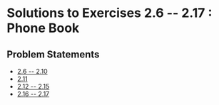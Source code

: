 # Solutions to Exercises 2.6 -- 2.17 : Phone Book


## Problem Statements

- [2.6 -- 2.10](https://fullstackopen.com/en/part2/forms#exercises-2-6-2-10)
- [2.11](https://fullstackopen.com/en/part2/getting_data_from_server#exercise-2-11)
- [2.12 -- 2.15](https://fullstackopen.com/en/part2/altering_data_in_server#exercises-2-12-2-15)
- [2.16 -- 2.17](https://fullstackopen.com/en/part2/adding_styles_to_react_app#exercises-2-16-2-17)
